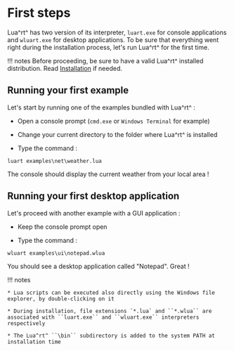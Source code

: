 # First steps

Lua^rt^ has two version of its interpreter, ``luart.exe`` for console applications and ``wluart.exe`` for desktop applications.
To be sure that everything went right during the installation process, let's run Lua^rt^ for the first time.

!!! notes
    Before proceeding, be sure to have a valid Lua^rt^ installed distribution. Read [Installation](..\installation\index.html) if needed.

## Running your first example

Let's start by running one of the examples bundled with Lua^rt^ :

* Open a console prompt (``cmd.exe`` or ``Windows Terminal`` for example)

* Change your current directory to the folder where Lua^rt^ is installed

* Type the command : 

```batch
luart examples\net\weather.lua
```

The console should display the current weather from your local area !

## Running your first desktop application

Let's proceed with another example with a GUI application :

* Keep the console prompt open

* Type the command :

```batch
wluart examples\ui\notepad.wlua
```
You should see a desktop application called "Notepad". Great !

!!! notes

    * Lua scripts can be executed also directly using the Windows file explorer, by double-clicking on it
      
    * During installation, file extensions `*.lua` and ``*.wlua`` are associated with ``luart.exe`` and ``wluart.exe`` interpreters respectively
  
    * The Lua^rt^ ``\bin`` subdirectory is added to the system PATH at installation time
